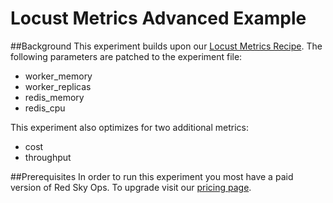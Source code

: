 # Locust Metrics Advanced Example

##Background
This experiment builds upon our [Locust Metrics Recipe](https://github.com/redskyops/redskyops-recipes/tree/master/locust-metrics). The following parameters are patched to the experiment file:
* worker_memory
* worker_replicas
* redis_memory
* redis_cpu

This experiment also optimizes for two additional metrics:
* cost
* throughput

##Prerequisites
In order to run this experiment you most have a paid version of Red Sky Ops. To upgrade visit our [pricing page](https://www.carbonrelay.com/pricing/).

